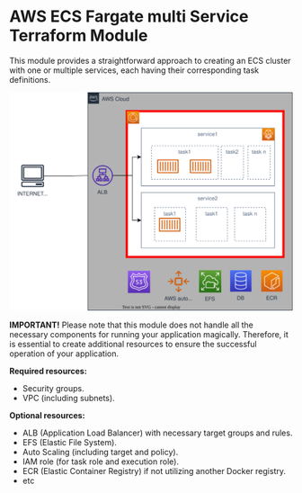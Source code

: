 # AWS ECS  Fargate multi Service Terraform Module

This module provides a straightforward approach to creating an ECS cluster with one or multiple services, each having their corresponding task definitions.


![aws_fargate_ecs](https://github.com/my-devops-way/CICD/blob/main/svg/infrastructure/ecs_fargate_bakend_frontend.svg?raw=true)

**IMPORTANT!** Please note that this module does not handle all the necessary components for running your application magically. Therefore, it is essential to create additional resources to ensure the successful operation of your application.

**Required resources:**
- Security groups.
- VPC (including subnets).

**Optional resources:**
- ALB (Application Load Balancer) with necessary target groups and rules.
- EFS (Elastic File System).
- Auto Scaling (including target and policy).
- IAM role (for task role and execution role).
- ECR (Elastic Container Registry) if not utilizing another Docker registry.
- etc
